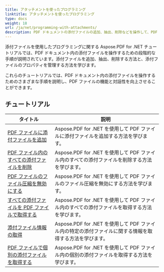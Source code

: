```yaml
---
title: アタッチメントを使ったプログラミング
linktitle: アタッチメントを使ったプログラミング
type: docs
weight: 18
url: /ja/net/programming-with-attachments/
description: PDF ドキュメントの添付ファイルの追加、抽出、削除などを操作して、PDF ファイルの機能を向上させる方法を学びます。
---
```

添付ファイルを使用したプログラミングに関する Aspose.PDF for .NET チュートリアルでは、PDF ドキュメント内の添付ファイルを操作するための段階的な手順が説明されています。添付ファイルを追加、抽出、削除する方法と、添付ファイルのプロパティを管理する方法を学びます。

これらのチュートリアルでは、PDF ドキュメント内の添付ファイルを操作するためのさまざまな手順を説明し、PDF ファイルの機能と対話性を向上させることができます。

## チュートリアル
| タイトル | 説明 |
| --- | --- | 
| [PDF ファイルに添付ファイルを追加](./add-attachment/) | Aspose.PDF for .NET を使用して PDF ファイルに添付ファイルを追加する方法を学びます。  |  
| [PDF ファイル内のすべての添付ファイルを削除](./delete-all-attachments/) | Aspose.PDF for .NET を使用して PDF ファイル内のすべての添付ファイルを削除する方法を学びます。  |  
| [PDF ファイルのファイル圧縮を無効にする](./disable-files-compression/) | Aspose.PDF for .NET を使用して PDF ファイルのファイル圧縮を無効にする方法を学びます。  |  
| [すべての添付ファイルを PDF ファイルで取得する](./get-all-the-attachments/) | Aspose.PDF for .NET を使用して PDF ファイル内のすべての添付ファイルを取得する方法を学びます。  |  
| [添付ファイル情報の取得](./get-attachment-info/) | Aspose.PDF for .NET を使用して PDF ファイル内の特定の添付ファイルに関する情報を取得する方法を学びます。 |  
| [PDF ファイルで個別の添付ファイルを取得する](./get-individual-attachment/) | Aspose.PDF for .NET を使用して PDF ファイル内の個別の添付ファイルを取得する方法を学びます。  |  